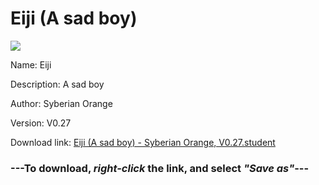 # Eiji (A sad boy)

<img src = "https://raw.githubusercontent.com/Arbiter1223/Koukou-Gurashi-Custom-Students/master/Students/Files/Eiji%20(A%20sad%20boy).png">

Name: Eiji

Description: A sad boy

Author: Syberian Orange

Version: V0.27

Download link: <a href="https://raw.githubusercontent.com/Arbiter1223/Koukou-Gurashi-Custom-Students/master/Students/Files/Eiji%20(A%20sad%20boy)%20-%20Syberian%20Orange%2C%20V0.27.student">Eiji (A sad boy) - Syberian Orange, V0.27.student</a>

### ---**To download, _right-click_ the link, and select _"Save as"_**---

